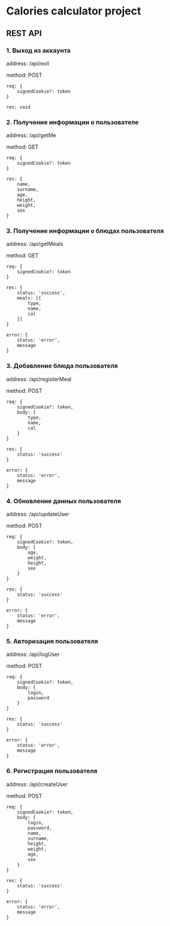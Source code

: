 # Calories calculator project

## REST API

### 1. Выход из аккаунта

address: /api/exit

method: POST 

```
req: {
    signedCookie?: token
}
```

```
res: void
```

### 2. Получение информации о пользователе

address: /api/getMe

method: GET 

```
req: {
    signedCookie?: token
}
```

```
res: {
    name, 
    surname, 
    age, 
    height, 
    weight, 
    sex
}
```

### 3. Получение информации о блюдах пользователя

address: /api/getMeals

method: GET 

```
req: {
    signedCookie?: token
}
```

```
res: {
    status: 'success',
    meals: [{
        type,
        name,
        cal
    }]
}
```

```
error: {
    status: 'error',
    message
}
```

### 3. Добавление блюда пользователя

address: /api/registerMeal

method: POST 

```
req: {
    signedCookie?: token,
    body: {
        type,
        name,
        cal
    }
}
```

```
res: {
    status: 'success'
}
```

```
error: {
    status: 'error',
    message
}
```

### 4. Обновление данных пользователя

address: /api/updateUser

method: POST 

```
req: {
    signedCookie?: token,
    body: {
        age,
        weight,
        height,
        sex
    }
}
```

```
res: {
    status: 'success'
}
```

```
error: {
    status: 'error',
    message
}
```

### 5. Авторизация пользователя

address: /api/logUser

method: POST 

```
req: {
    signedCookie?: token,
    body: {
        login,
        password
    }
}
```

```
res: {
    status: 'success'
}
```

```
error: {
    status: 'error',
    message
}
```

### 6. Регистрация пользователя

address: /api/createUser

method: POST 

```
req: {
    signedCookie?: token,
    body: {
        login,
        password,
        name,
        surname,
        height,
        weight,
        age,
        sex
    }
}
```

```
res: {
    status: 'success'
}
```

```
error: {
    status: 'error',
    message
}
```